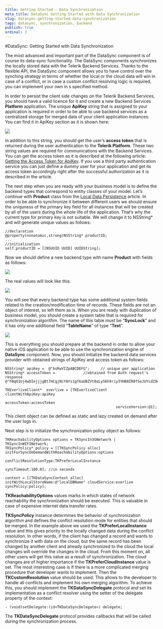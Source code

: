 ```yaml
---
title: Getting Started - Data Synchronization
meta_title: DataSync Getting Started with Data Synchronization
slug: datasync-getting-started-data-synchronization
tags: datasync, synchronization, backend
publish: true
ordinal: 3
---
```


#DataSync: Getting Started with Data Synchronization

The most advanced and important part of the DataSync component is of course its data-sync functionality. The DataSync components synchronizes the locally stored data with the Telerik Backend Services. Thanks to the flexible API, the DataSync component allows you to have control over the synching strategy in terms of whether the local or the cloud data will win in case of a conflict, or in case a custom conflict resolving logic is required, you can implement your own in s specified method.

In order to persist the client side changes on the Telerik Backend Services, you should have a valid licence for it and create a new Backend Services **Platform** application. The unique **ApiKey** string that is assigned to your application is required in order to be able to use backend services as a centralized storage for merged data of your client application instances. You can find it in ApiKey section as it is shown here:

<img src="../images/datasync-getting-started-data-synchronization001.png"/>

In addition to this string, you should get the user’s **access token** that is returned during the user authentication to the **Telerik Platform**. These two string values are required for communications with the Backend Services. You can get the access token as it is described at the following article: [Getting the Access Token for ApiKey](getting-the-access-token-for-apikey). If you use a third party authentication service you can just define a dummy user for your application and get its access token accordingly right after the successful authorization as it is described in the article.

The next step when you are ready with your business model is to define the backend types that correspond to entity classes of your model. Let’s continue with **Product** class from the [Local Data Persistence](getting-started-local-data-persistence) article. In order to be able to synchronize it between different users we should ensure the uniquness of the primary key field for all instances that will be created by all of the users during the whole life of the application. That’s why the current type for primary key is not suitable. We will change it to NSString* and will generate unique values as follows:

	//declaration
	@property(nonatomic,strong)NSString* productID;
	...
	//initialization 
	self.productID = [[NSUUID UUID] UUIDString];


Now we should define a new backend type with name **Product** with fields as follows:

<img src="../images/datasync-getting-started-data-synchronization002.png"/>

The real values will look like this:

<img src="../images/datasync-getting-started-data-synchronization003.png"/>

You will see that every backend type has some additional system fields related to the creation/modification time of records. These fields are not an object of interest, so left them as is. When you are ready with duplication of business model, you should create a system table that is required for synchronization algorithm. The name of this table must be “**SyncLock**” and it has only one additional field “**TableName**” of type “**Text**”. 
 
<img src="../images/datasync-getting-started-data-synchronization004.png"/>
 
This is everything you should prepare at the backend in order to allow your native iOS application to be able to use the synchronization engine of **DataSync** component. 
Now, you should initialize the backend data services provider with obtained strings of ApiKey and access token as follows:
	
	NSString* apiKey =  @"bsRwVIZpABCDEFG"; 	// unique per application
	NSString* accessToken =				//obtained from Auth request's response @"FBqO1Uj4wDIejjjgBt7mCgjNcYAYs1gf6aUBZVt8oLyS6h9riy3YHB8IR0fSeJUYcdZ9q7j0QvTTpe6FzUetL5an4yR4mR8v8DSXPjrBAxObinr3uFt6VpVI1NMLYZPVUZwES9fFWD3LqgG4cQVjQlzF5qzpzdsRfZ9kTBLQHwWtLYi49ABCDEFGH"; 	
    
	TKEverliveClient*  everlive = [TKEverliveClient clientWithApiKey:apiKey
    					                                  accessToken:accessToken
                       						           serviceVersion:@1];


This client object can be defined as static and lazy created on demand after the user logs in. 

Next step is to initialize the synchronization policy object as follows:

	TKReachabilityOptions options = TKSyncIn3GNetwork | TKSyncInWIFINetwork;
	TKSyncPolicy* policy = [[TKSyncPolicy alloc] initForSyncOnDemandWithReachabilityOptions:options
    				                                                   conflictResolutionType:TKPreferLocalInstance
                   	            		                                           syncTimeout:100.0]; //in seconds

	context = [[TKDataSyncContext alloc] initWithLocalStoreName:@"localDBName" cloudService:everlive syncPolicy:policy];

**TKReachabilityOptions** values marks in which states of network reachability the synchronization should be executed. This is valuable in case of expensive internet data transfer rates.

**TKSyncPolicy** instance determines the behavior of synchronization algorithm and defines the conflict resolution mode for entities that should be merged. In the example above we used the **TKPreferLocalInstance** value and this gives priority to the locally changed data during the conflict resolution. In other words, if the client has changed a record and wants to synchronize it with data on the cloud, but the same record has been changed by another client and already synchronized to the cloud the local changes will override the changes in the cloud. From this moment on, all other users will get this value as a result of synchronization. The cloud changes are of higher importance if the **TKPreferCloudInstance** value is set.
The most interesting case is if there is a more complicated merging procedure that developer wants to implement. Then the **TKCustomResolution** value should be used. This allows to the developer to handle all conflicts and implement his own merging algorithm. To achieve this, you should implement the **TKDataSyncDelegate** protocol and set its implementation as a conflict resolver using the setter of the delegate property of the context:

	- (void)setDelegate:(id<TKDataSyncDelegate>) delegate;

The **TKDataSyncDelegate** protocol provides callbacks that will be called during the synchronization process.



